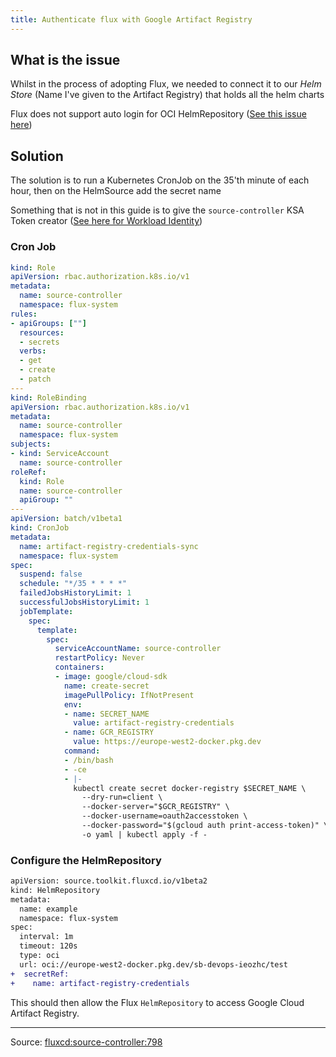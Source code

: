 ```yaml
---
title: Authenticate flux with Google Artifact Registry
---
```


## What is the issue

Whilst in the process of adopting Flux, we needed to connect it to our _Helm Store_ (Name I've given to the Artifact Registry)
that holds all the helm charts

Flux does not support auto login for OCI HelmRepository ([See this issue here](https://github.com/fluxcd/source-controller/issues/798#issuecomment-1167816216))

## Solution

The solution is to run a Kubernetes CronJob on the 35'th minute of each hour, then on the HelmSource add the secret name

Something that is not in this guide is to give the `source-controller` KSA Token creator ([See here for Workload Identity](../gke/configure-gke-workload-identity.md))

### Cron Job

```yaml
kind: Role
apiVersion: rbac.authorization.k8s.io/v1
metadata:
  name: source-controller
  namespace: flux-system
rules:
- apiGroups: [""]
  resources:
  - secrets
  verbs:
  - get
  - create
  - patch
---
kind: RoleBinding
apiVersion: rbac.authorization.k8s.io/v1
metadata:
  name: source-controller
  namespace: flux-system
subjects:
- kind: ServiceAccount
  name: source-controller
roleRef:
  kind: Role
  name: source-controller
  apiGroup: ""
---
apiVersion: batch/v1beta1
kind: CronJob
metadata:
  name: artifact-registry-credentials-sync
  namespace: flux-system
spec:
  suspend: false
  schedule: "*/35 * * * *"
  failedJobsHistoryLimit: 1
  successfulJobsHistoryLimit: 1
  jobTemplate:
    spec:
      template:
        spec:
          serviceAccountName: source-controller
          restartPolicy: Never
          containers:
          - image: google/cloud-sdk
            name: create-secret
            imagePullPolicy: IfNotPresent
            env:
            - name: SECRET_NAME
              value: artifact-registry-credentials
            - name: GCR_REGISTRY
              value: https://europe-west2-docker.pkg.dev
            command:
            - /bin/bash
            - -ce
            - |-
              kubectl create secret docker-registry $SECRET_NAME \
                --dry-run=client \
                --docker-server="$GCR_REGISTRY" \
                --docker-username=oauth2accesstoken \
                --docker-password="$(gcloud auth print-access-token)" \
                -o yaml | kubectl apply -f -
```

### Configure the HelmRepository

```diff
apiVersion: source.toolkit.fluxcd.io/v1beta2
kind: HelmRepository
metadata:
  name: example
  namespace: flux-system
spec:
  interval: 1m
  timeout: 120s
  type: oci
  url: oci://europe-west2-docker.pkg.dev/sb-devops-ieozhc/test
+  secretRef:
+    name: artifact-registry-credentials
```

This should then allow the Flux `HelmRepository` to access Google Cloud Artifact Registry.

---

Source: [fluxcd:source-controller:798](https://github.com/fluxcd/source-controller/issues/798)
